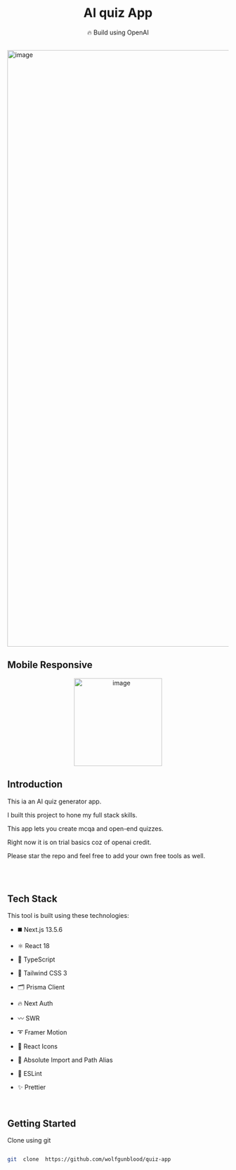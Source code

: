 
<div  align="center">

<h1>AI quiz App</h1>

<p>🔥 Build using OpenAI</p>

  

</div>

<br  />

  

<img  width="1359"  alt="image"  src="https://utfs.io/f/409ea4ef-ea23-44fd-a025-4d7298abdd61-ha88du.png">

  

## Mobile Responsive

  

<div  align="center">
<img  width="200"  alt="image"  src="https://utfs.io/f/7f4d345f-1e4b-4f19-8120-18c3da7425df-awd6p7.png">
</div>
  

## Introduction

  

This ia an AI quiz generator app.

I built this project to hone my full stack skills.

  

This app lets you create mcqa and open-end quizzes.

Right now it is on trial basics coz of openai credit.

  

Please star the repo and feel free to add your own free tools as well.

<br  /><br  />

  

## Tech Stack

  

This tool is built using these technologies:

  

- ◼️ Next.js 13.5.6

- ⚛️ React 18

- 🔰 TypeScript

- 💠 Tailwind CSS 3

- 🗂 Prisma Client

- 🔥 Next Auth

- 〰️ SWR

- ➰ Framer Motion

- 💢 React Icons

- 🧿 Absolute Import and Path Alias

- 📏 ESLint

- ✨ Prettier

  

<br  />

  

## Getting Started

  

Clone using git

  

```bash

git  clone  https://github.com/wolfgunblood/quiz-app

```